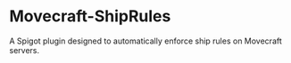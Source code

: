 # Movecraft-ShipRules
A Spigot plugin designed to automatically enforce ship rules on Movecraft servers.
